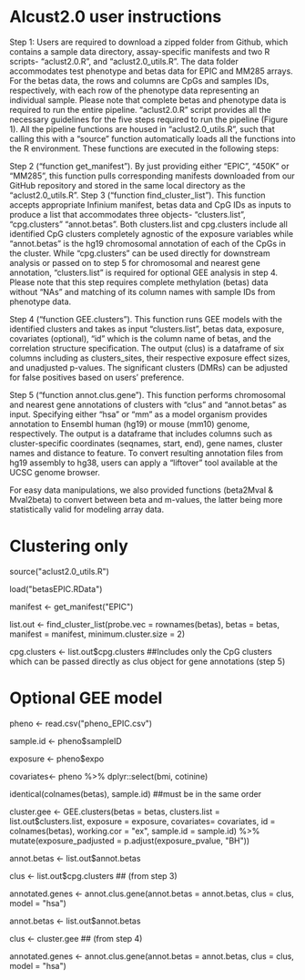 # Alcust2.0 user instructions

Step 1: Users are required to download a zipped folder from Github, which contains a sample data directory, assay-specific manifests and two R scripts- “aclust2.0.R”, and “aclust2.0_utils.R”. The data folder accommodates test phenotype and betas data for EPIC and MM285 arrays. For the betas data, the rows and columns are CpGs and samples IDs, respectively, with each row of the phenotype data representing an individual sample. Please note that complete betas and phenotype data is required to run the entire pipeline. “aclust2.0.R” script provides all the necessary guidelines for the five steps required to run the pipeline (Figure 1). All the pipeline functions are housed in “aclust2.0_utils.R”, such that calling this with a “source” function automatically loads all the functions into the R environment. These functions are executed in the following steps: 

Step 2 (“function get_manifest”). By just providing either “EPIC”, “450K” or “MM285”, this function pulls corresponding manifests downloaded from our GitHub repository and stored in the same local directory as the “aclust2.0_utils.R”. 
Step 3 (“function find_cluster_list”). This function accepts appropriate Infinium manifest, betas data and CpG IDs as inputs to produce a list that accommodates three objects- “clusters.list”,  “cpg.clusters” “annot.betas”. Both clusters.list and cpg.clusters include all identified CpG clusters completely agnostic of the exposure variables while “annot.betas” is the hg19 chromosomal annotation of each of the CpGs in the cluster. While “cpg.clusters” can be used directly for downstream analysis or passed on to step 5 for chromosomal and nearest gene annotation, “clusters.list” is required for optional GEE analysis in step 4.  Please note that this step requires complete methylation (betas) data without “NAs” and matching of its column names with sample IDs from phenotype data. 

Step 4 (“function GEE.clusters”). This function runs GEE models with the identified clusters and takes as input “clusters.list”, betas data, exposure, covariates (optional), “id” which is the column name of betas, and the correlation structure specification. The output (clus) is a dataframe of six columns including as clusters_sites, their respective exposure effect sizes, and unadjusted p-values. The significant clusters (DMRs) can be adjusted for false positives based on users’ preference. 

Step 5 (“function annot.clus.gene”). This function performs chromosomal and nearest gene annotations of clusters with “clus” and “annot.betas” as input. Specifying either “hsa” or “mm” as a model organism provides annotation to Ensembl human (hg19) or mouse (mm10) genome, respectively. The output is a dataframe that includes columns such as cluster-specific coordinates (seqnames, start, end), gene names, cluster names and distance to feature. To convert resulting annotation files from hg19 assembly to hg38, users can apply a “liftover” tool available at the UCSC genome browser.

For easy data manipulations, we also provided functions (beta2Mval & Mval2beta) to convert between beta and m-values, the latter being more statistically valid for modeling array data.

# Clustering only


source("aclust2.0_utils.R")

load("betasEPIC.RData")

manifest <- get_manifest("EPIC")

list.out <- find_cluster_list(probe.vec = rownames(betas), betas = betas, manifest = manifest, minimum.cluster.size = 2)

cpg.clusters <- list.out$cpg.clusters ##Includes only the CpG clusters which can be passed directly as clus object for gene annotations (step 5)


# Optional GEE model

pheno <- read.csv("pheno_EPIC.csv") 

sample.id  <- pheno$sampleID

exposure <- pheno$expo 

covariates<- pheno %>% dplyr::select(bmi, cotinine)

identical(colnames(betas), sample.id) ##must be in the same order

cluster.gee <- GEE.clusters(betas = betas, clusters.list = list.out$clusters.list, exposure = exposure, covariates= covariates, id = colnames(betas), working.cor = "ex", sample.id = sample.id) %>% mutate(exposure_padjusted = p.adjust(exposure_pvalue, "BH")) 

annot.betas <- list.out$annot.betas

clus <- list.out$cpg.clusters ## (from step 3)

annotated.genes <- annot.clus.gene(annot.betas = annot.betas, clus = clus, model = "hsa")

annot.betas <- list.out$annot.betas

clus <- cluster.gee ## (from step 4)

annotated.genes <- annot.clus.gene(annot.betas = annot.betas, clus = clus, model = "hsa") 



